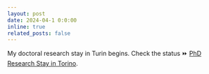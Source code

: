 ```yaml
---
layout: post
date: 2024-04-1 0:0:00
inline: true
related_posts: false
---
```


My doctoral research stay in Turin begins. Check the status ⏩ <a href="/blog/2024/phd-research-stay-24/">PhD Research Stay in Torino</a>.
